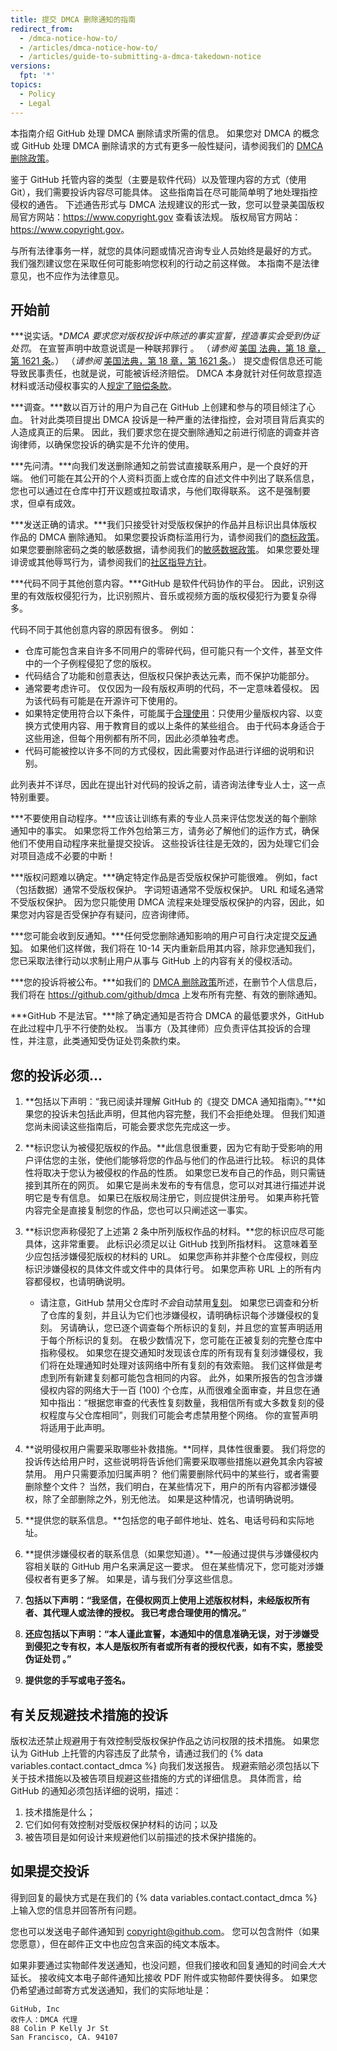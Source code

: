 ```yaml
---
title: 提交 DMCA 删除通知的指南
redirect_from:
  - /dmca-notice-how-to/
  - /articles/dmca-notice-how-to/
  - /articles/guide-to-submitting-a-dmca-takedown-notice
versions:
  fpt: '*'
topics:
  - Policy
  - Legal
---
```


本指南介绍 GitHub 处理 DMCA 删除请求所需的信息。 如果您对 DMCA 的概念或 GitHub 处理 DMCA 删除请求的方式有更多一般性疑问，请参阅我们的 [DMCA 删除政策](/articles/dmca-takedown-policy)。

鉴于 GitHub 托管内容的类型（主要是软件代码）以及管理内容的方式（使用 Git），我们需要投诉内容尽可能具体。 这些指南旨在尽可能简单明了地处理指控侵权的通告。 下述通告形式与 DMCA 法规建议的形式一致，您可以登录美国版权局官方网站：<https://www.copyright.gov> 查看该法规。 版权局官方网站：<https://www.copyright.gov>。

与所有法律事务一样，就您的具体问题或情况咨询专业人员始终是最好的方式。 我们强烈建议您在采取任何可能影响您权利的行动之前这样做。 本指南不是法律意见，也不应作为法律意见。

## 开始前

***说实话。***DMCA 要求您对版权投诉中陈述的事实宣誓，捏造事实会*受到伪证处罚*。 在宣誓声明中故意说谎是一种联邦罪行 。 （*请参阅* [美国 法典，第 18 章，第 1621 条](https://www.gpo.gov/fdsys/pkg/USCODE-2011-title18/html/USCODE-2011-title18-partI-chap79-sec1621.htm)。） （*请参阅* [美国法典，第 18 章，第 1621 条](https://www.gpo.gov/fdsys/pkg/USCODE-2011-title18/html/USCODE-2011-title18-partI-chap79-sec1621.htm)。） 提交虚假信息还可能导致民事责任，也就是说，可能被诉经济赔偿。 DMCA 本身就针对任何故意捏造材料或活动侵权事实的人[规定了赔偿条款](https://en.wikipedia.org/wiki/Online_Copyright_Infringement_Liability_Limitation_Act#%C2%A7_512(f)_Misrepresentations)。

***调查。***数以百万计的用户为自己在 GitHub 上创建和参与的项目倾注了心血。 针对此类项目提出 DMCA 投诉是一种严重的法律指控，会对项目背后真实的人造成真正的后果。 因此，我们要求您在提交删除通知之前进行彻底的调查并咨询律师，以确保您投诉的确实是不允许的使用。

***先问清。***向我们发送删除通知之前尝试直接联系用户，是一个良好的开端。 他们可能在其公开的个人资料页面上或仓库的自述文件中列出了联系信息，您也可以通过在仓库中打开议题或拉取请求，与他们取得联系。 这不是强制要求，但卓有成效。

***发送正确的请求。***我们只接受针对受版权保护的作品并且标识出具体版权作品的 DMCA 删除通知。 如果您要投诉商标滥用行为，请参阅我们的[商标政策](/articles/github-trademark-policy/)。 如果您要删除密码之类的敏感数据，请参阅我们的[敏感数据政策](/articles/github-sensitive-data-removal-policy/)。 如果您要处理诽谤或其他辱骂行为，请参阅我们的[社区指导方针](/articles/github-community-guidelines/)。

***代码不同于其他创意内容。***GitHub 是软件代码协作的平台。 因此，识别这里的有效版权侵犯行为，比识别照片、音乐或视频方面的版权侵犯行为要复杂得多。

代码不同于其他创意内容的原因有很多。 例如：

- 仓库可能包含来自许多不同用户的零碎代码，但可能只有一个文件，甚至文件中的一个子例程侵犯了您的版权。
- 代码结合了功能和创意表达，但版权只保护表达元素，而不保护功能部分。
- 通常要考虑许可。 仅仅因为一段有版权声明的代码，不一定意味着侵权。 因为该代码有可能是在开源许可下使用的。
- 如果特定使用符合以下条件，可能属于[合理使用](https://www.lumendatabase.org/topics/22)：只使用少量版权内容、以变换方式使用内容、用于教育目的或以上条件的某些组合。 由于代码本身适合于这些用途，但每个用例都有所不同，因此必须单独考虑。
- 代码可能被控以许多不同的方式侵权，因此需要对作品进行详细的说明和识别。

此列表并不详尽，因此在提出针对代码的投诉之前，请咨询法律专业人士，这一点特别重要。

***不要使用自动程序。***应该让训练有素的专业人员来评估您发送的每个删除通知中的事实。 如果您将工作外包给第三方，请务必了解他们的运作方式，确保他们不使用自动程序来批量提交投诉。 这些投诉往往是无效的，因为处理它们会对项目造成不必要的中断！

***版权问题难以确定。***确定特定作品是否受版权保护可能很难。 例如，fact（包括数据）通常不受版权保护。 字词短语通常不受版权保护。 URL 和域名通常不受版权保护。 因为您只能使用 DMCA 流程来处理受版权保护的内容，因此，如果您对内容是否受保护存有疑问，应咨询律师。

***您可能会收到反通知。***任何受您删除通知影响的用户可自行决定提交[反通知](/articles/guide-to-submitting-a-dmca-counter-notice)。 如果他们这样做，我们将在 10-14 天内重新启用其内容，除非您通知我们，您已采取法律行动以求制止用户从事与 GitHub 上的内容有关的侵权活动。

***您的投诉将被公布。***如我们的 [DMCA 删除政策](/articles/dmca-takedown-policy#d-transparency)所述，在删节个人信息后，我们将在 <https://github.com/github/dmca> 上发布所有完整、有效的删除通知。

***GitHub 不是法官。***除了确定通知是否符合 DMCA 的最低要求外，GitHub 在此过程中几乎不行使酌处权。 当事方（及其律师）应负责评估其投诉的合理性，并注意，此类通知受伪证处罚条款约束。

## 您的投诉必须...

1. **包括以下声明：“我已阅读并理解 GitHub 的《提交 DMCA 通知指南》。”**如果您的投诉未包括此声明，但其他内容完整，我们不会拒绝处理。 但我们知道您尚未阅读这些指南后，可能会要求您先完成这一步。

2. **标识您认为被侵犯版权的作品。**此信息很重要，因为它有助于受影响的用户评估您的主张，使他们能够将您的作品与他们的作品进行比较。 标识的具体性将取决于您认为被侵权的作品的性质。 如果您已发布自己的作品，则只需链接到其所在的网页。 如果它是尚未发布的专有信息，您可以对其进行描述并说明它是专有信息。 如果已在版权局注册它，则应提供注册号。 如果声称托管内容完全是直接复制您的作品，您也可以只阐述这一事实。

3. **标识您声称侵犯了上述第 2 条中所列版权作品的材料。**您的标识应尽可能具体，这非常重要。 此标识必须足以让 GitHub 找到所指材料。 这意味着至少应包括涉嫌侵犯版权的材料的 URL。 如果您声称并非整个仓库侵权，则应标识涉嫌侵权的具体文件或文件中的具体行号。 如果您声称 URL 上的所有内容都侵权，也请明确说明。
   - 请注意，GitHub 禁用父仓库时*不会*自动禁用[复刻](/articles/dmca-takedown-policy#b-what-about-forks-or-whats-a-fork)。 如果您已调查和分析了仓库的复刻，并且认为它们也涉嫌侵权，请明确标识每个涉嫌侵权的复刻。 另请确认，您已逐个调查每个所标识的复刻，并且您的宣誓声明适用于每个所标识的复刻。 在极少数情况下，您可能在正被复刻的完整仓库中指称侵权。 如果您在提交通知时发现该仓库的所有现有复刻涉嫌侵权，我们将在处理通知时处理对该网络中所有复刻的有效索赔。 我们这样做是考虑到所有新建复刻都可能包含相同的内容。 此外，如果所报告的包含涉嫌侵权内容的网络大于一百 (100) 个仓库，从而很难全面审查，并且您在通知中指出：“根据您审查的代表性复刻数量，我相信所有或大多数复刻的侵权程度与父仓库相同”，则我们可能会考虑禁用整个网络。 你的宣誓声明将适用于此声明。

4. **说明侵权用户需要采取哪些补救措施。**同样，具体性很重要。 我们将您的投诉传达给用户时，这些说明将告诉他们需要采取哪些措施以避免其余内容被禁用。 用户只需要添加归属声明？ 他们需要删除代码中的某些行，或者需要删除整个文件？ 当然，我们明白，在某些情况下，用户的所有内容都涉嫌侵权，除了全部删除之外，别无他法。 如果是这种情况，也请明确说明。

5. **提供您的联系信息。**包括您的电子邮件地址、姓名、电话号码和实际地址。

6. **提供涉嫌侵权者的联系信息（如果您知道）。**一般通过提供与涉嫌侵权内容相关联的 GitHub 用户名来满足这一要求。 但在某些情况下，您可能对涉嫌侵权者有更多了解。 如果是，请与我们分享这些信息。

7. **包括以下声明：“我坚信，在侵权网页上使用上述版权材料，未经版权所有者、其代理人或法律的授权。 我已考虑合理使用的情况。”**

8. **还应包括以下声明：“本人谨此宣誓，本通知中的信息准确无误，对于涉嫌受到侵犯之专有权，本人是版权所有者或所有者的授权代表，如有不实，愿接受伪证处罚 。”**

9. **提供您的手写或电子签名。**

## 有关反规避技术措施的投诉

版权法还禁止规避用于有效控制受版权保护作品之访问权限的技术措施。 如果您认为 GitHub 上托管的内容违反了此禁令，请通过我们的 {% data variables.contact.contact_dmca %} 向我们发送报告。 规避索赔必须包括以下关于技术措施以及被告项目规避这些措施的方式的详细信息。 具体而言，给 GitHub 的通知必须包括详细的说明，描述：
1. 技术措施是什么；
2. 它们如何有效控制对受版权保护材料的访问；以及
3. 被告项目是如何设计来规避他们以前描述的技术保护措施的。

## 如果提交投诉

得到回复的最快方式是在我们的 {% data variables.contact.contact_dmca %} 上输入您的信息并回答所有问题。

您也可以发送电子邮件通知到 <copyright@github.com>。 您可以包含附件（如果您愿意），但在邮件正文中也应包含来函的纯文本版本。

如果非要通过实物邮件发送通知，也没问题，但我们接收和回复通知的时间会*大大*延长。 接收纯文本电子邮件通知比接收 PDF 附件或实物邮件要快得多。 如果您仍希望通过邮寄方式发送通知，我们的实际地址是：

```
GitHub, Inc
收件人：DMCA 代理
88 Colin P Kelly Jr St
San Francisco, CA. 94107
```
